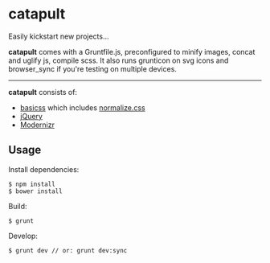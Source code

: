 # catapult

Easily kickstart new projects... 

**catapult** comes with a Gruntfile.js, preconfigured to minify images, concat and uglify js, compile scss. It also runs grunticon on svg icons and browser_sync if you're testing on multiple devices.

---

**catapult** consists of:

- [basicss](https://github.com/rnarian/basicss) which includes [normalize.css](https://github.com/necolas/normalize.css)
- [jQuery](https://github.com/jquery/jquery)
- [Modernizr](https://github.com/Modernizr/Modernizr)

## Usage

Install dependencies:

    $ npm install
    $ bower install

Build:

    $ grunt

Develop:

    $ grunt dev // or: grunt dev:sync
